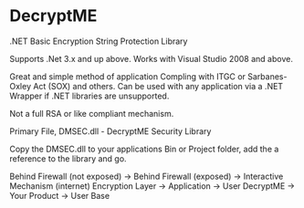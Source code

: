 # DecryptME
.NET Basic Encryption String Protection Library

Supports .Net 3.x and up above.
Works with Visual Studio 2008 and above.

Great and simple method of application Compling with ITGC or Sarbanes-Oxley Act (SOX) and others. Can be used with any application via a .NET Wrapper if .NET libraries are unsupported.

Not a full RSA or like compliant mechanism.

Primary File,
DMSEC.dll - DecryptME Security Library

Copy the DMSEC.dll to your applications Bin or Project folder, add the a reference to the library and go.


Behind Firewall (not exposed) -> Behind Firewall (exposed) -> Interactive Mechanism (internet)
Encryption Layer -> Application -> User
DecryptME -> Your Product -> User Base
